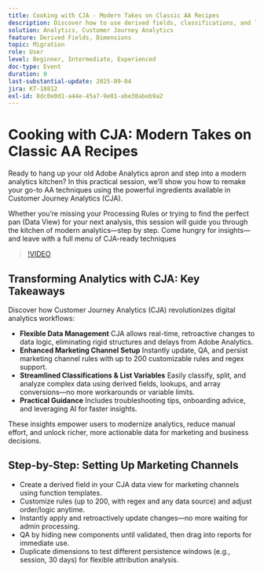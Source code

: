 ```yaml
---
title: Cooking with CJA - Modern Takes on Classic AA Recipes
description: Discover how to use derived fields, classifications, and list-enabled dimensions in Customer Journey Analytics to unlock flexible, retroactive insights.
solution: Analytics, Customer Journey Analytics
feature: Derived Fields, Dimensions
topic: Migration
role: User
level: Beginner, Intermediate, Experienced
doc-type: Event
duration: 0
last-substantial-update: 2025-09-04
jira: KT-18812
exl-id: 8dc0e0d1-a44e-45a7-9e01-abe38abeb9a2
---
```

# Cooking with CJA: Modern Takes on Classic AA Recipes

Ready to hang up your old Adobe Analytics apron and step into a modern analytics kitchen? In this practical session, we’ll show you how to remake your go-to AA techniques using the powerful ingredients available in Customer Journey Analytics (CJA).

Whether you’re missing your Processing Rules or trying to find the perfect pan (Data View) for your next analysis, this session will guide you through the kitchen of modern analytics—step by step.
Come hungry for insights—and leave with a full menu of CJA-ready techniques

>[!VIDEO](https://video.tv.adobe.com/v/3471110/?learn=on&enablevpops)

## Transforming Analytics with CJA: Key Takeaways

Discover how Customer Journey Analytics (CJA) revolutionizes digital analytics workflows:

* **Flexible Data Management** CJA allows real-time, retroactive changes to data logic, eliminating rigid structures and delays from Adobe Analytics.
* **Enhanced Marketing Channel Setup** Instantly update, QA, and persist marketing channel rules with up to 200 customizable rules and regex support.
* **Streamlined Classifications & List Variables** Easily classify, split, and analyze complex data using derived fields, lookups, and array conversions—no more workarounds or variable limits.
* **Practical Guidance** Includes troubleshooting tips, onboarding advice, and leveraging AI for faster insights.

These insights empower users to modernize analytics, reduce manual effort, and unlock richer, more actionable data for marketing and business decisions.

## Step-by-Step: Setting Up Marketing Channels

* Create a derived field in your CJA data view for marketing channels using function templates.
* Customize rules (up to 200, with regex and any data source) and adjust order/logic anytime.
* Instantly apply and retroactively update changes—no more waiting for admin processing.
* QA by hiding new components until validated, then drag into reports for immediate use.
* Duplicate dimensions to test different persistence windows (e.g., session, 30 days) for flexible attribution analysis.
